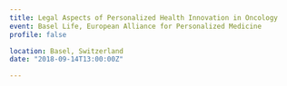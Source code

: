 ```yaml
---
title: Legal Aspects of Personalized Health Innovation in Oncology
event: Basel Life, European Alliance for Personalized Medicine
profile: false

location: Basel, Switzerland
date: "2018-09-14T13:00:00Z"

---
```

